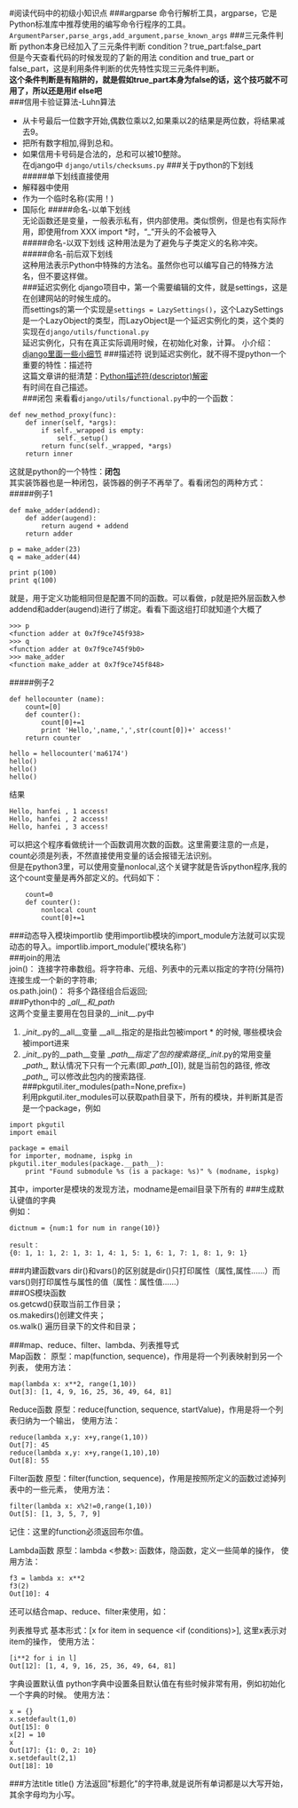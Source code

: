 #阅读代码中的初级小知识点
###argparse
命令行解析工具，argparse，它是Python标准库中推荐使用的编写命令行程序的工具。
`ArgumentParser,parse_args,add_argument,parse_known_args`
###三元条件判断
python本身已经加入了三元条件判断 condition？true_part:false_part  
但是今天查看代码的时候发现的了新的用法 condition and true_part or false_part，这是利用条件判断的优先特性实现三元条件判断。  
**这个条件判断是有陷阱的，就是假如true_part本身为false的话，这个技巧就不可用了，所以还是用if else吧**  
###信用卡验证算法-Luhn算法  
- 从卡号最后一位数字开始,偶数位乘以2,如果乘以2的结果是两位数，将结果减去9。
- 把所有数字相加,得到总和。
- 如果信用卡号码是合法的，总和可以被10整除。  
在django中 `django/utils/checksums.py`
###关于python的下划线  
#####单下划线直接使用
- 解释器中使用
- 作为一个临时名称(实用！)
- 国际化
#####命名-以单下划线  
无论函数还是变量，一般表示私有，供内部使用。类似惯例，但是也有实际作用，即使用from XXX import *时，“_”开头的不会被导入  
#####命名-以双下划线 
这种用法是为了避免与子类定义的名称冲突。   
#####命名-前后双下划线     
这种用法表示Python中特殊的方法名。虽然你也可以编写自己的特殊方法名，但不要这样做。   
###延迟实例化
django项目中，第一个需要编辑的文件，就是settings，这是在创建网站的时候生成的。  
而settings的第一个实现是`settings = LazySettings()`，这个LazySettings是一个LazyObject的类型，而LazyObject是一个延迟实例化的类，这个类的实现在`django/utils/functional.py`  
延迟实例化，只有在真正实际调用时候，在初始化对象，计算。 
小介绍：[django里面一些小细节](http://blog.csdn.net/largetalk/article/details/7603309)
###描述符
说到延迟实例化，就不得不提python一个重要的特性：描述符  
这篇文章讲的挺清楚：[Python描述符(descriptor)解密](http://www.geekfan.net/7862/)   
有时间在自己描述。   
###闭包
来看看`django/utils/functional.py`中的一个函数：   
```
def new_method_proxy(func):
    def inner(self, *args):
        if self._wrapped is empty:
            self._setup()
        return func(self._wrapped, *args)
    return inner
```
这就是python的一个特性：**闭包**  
其实装饰器也是一种闭包，装饰器的例子不再举了。看看闭包的两种方式：  
#####例子1
```
def make_adder(addend):
    def adder(augend):
        return augend + addend
    return adder

p = make_adder(23)
q = make_adder(44)

print p(100)
print q(100)
```
就是，用于定义功能相同但是配置不同的函数。可以看做，p就是把外层函数入参addend和adder(augend)进行了绑定。看看下面这组打印就知道个大概了   
```
>>> p
<function adder at 0x7f9ce745f938>
>>> q
<function adder at 0x7f9ce745f9b0>
>>> make_adder
<function make_adder at 0x7f9ce745f848>
```
#####例子2   
```
def hellocounter (name):
    count=[0] 
    def counter():
        count[0]+=1
        print 'Hello,',name,',',str(count[0])+' access!'
    return counter

hello = hellocounter('ma6174')
hello()
hello()
hello()  
```
结果
```
Hello, hanfei , 1 access!
Hello, hanfei , 2 access!
Hello, hanfei , 3 access!
```
可以把这个程序看做统计一个函数调用次数的函数。这里需要注意的一点是，count必须是列表，不然直接使用变量的话会报错无法识别。   
但是在python3里，可以使用变量nonlocal,这个关键字就是告诉python程序,我的这个count变量是再外部定义的。代码如下：   
```
    count=0 
    def counter():
    	nonlocal count
        count[0]+=1
```
###动态导入模块importlib
使用importlib模块的import_module方法就可以实现动态的导入。importlib.import_module('模块名称')    
###join的用法  
join()：    连接字符串数组。将字符串、元组、列表中的元素以指定的字符(分隔符)连接生成一个新的字符串;    
os.path.join()：  将多个路径组合后返回;    
###Python中的 \__all__和\__path__    
这两个变量主要用在包目录的__init__.py中   
1. \__init__.py的__all__变量
\__all__指定的是指此包被import \* 的时候, 哪些模块会被import进来
2. \__init__.py的__path__变量
\__path__指定了包的搜索路径,\__init__.py的常用变量\__path__, 默认情况下只有一个元素(即\__path__[0]), 就是当前包的路径, 修改\__path__, 可以修改此包内的搜索路径.   
###pkgutil.iter_modules(path=None,prefix=)    
利用pkgutil.iter_modules可以获取path目录下，所有的模块，并判断其是否是一个package，例如     
```
import pkgutil
import email

package = email
for importer, modname, ispkg in pkgutil.iter_modules(package.__path__):
    print "Found submodule %s (is a package: %s)" % (modname, ispkg)
```
其中，importer是模块的发现方法，modname是email目录下所有的
###生成默认键值的字典    
例如：
```
dictnum = {num:1 for num in range(10)}

result：
{0: 1, 1: 1, 2: 1, 3: 1, 4: 1, 5: 1, 6: 1, 7: 1, 8: 1, 9: 1}
```
###内建函数vars
dir()和vars()的区别就是dir()只打印属性（属性,属性......）而vars()则打印属性与属性的值（属性：属性值......）   
###OS模块函数    
os.getcwd()获取当前工作目录；   
os.makedirs()创建文件夹；   
os.walk() 遍历目录下的文件和目录；  

###map、reduce、filter、lambda、列表推导式   
Map函数：
原型：map(function, sequence)，作用是将一个列表映射到另一个列表，
使用方法：
```
map(lambda x: x**2, range(1,10))
Out[3]: [1, 4, 9, 16, 25, 36, 49, 64, 81]
```
Reduce函数
原型：reduce(function, sequence, startValue)，作用是将一个列表归纳为一个输出，
使用方法：
```
reduce(lambda x,y: x+y,range(1,10))
Out[7]: 45
reduce(lambda x,y: x+y,range(1,10),10)
Out[8]: 55
```
Filter函数
原型：filter(function, sequence)，作用是按照所定义的函数过滤掉列表中的一些元素，
使用方法：
```
filter(lambda x: x%2!=0,range(1,10))
Out[5]: [1, 3, 5, 7, 9]
```
记住：这里的function必须返回布尔值。

Lambda函数
原型：lambda <参数>: 函数体，隐函数，定义一些简单的操作，
使用方法：
```
f3 = lambda x: x**2
f3(2)
Out[10]: 4
```
还可以结合map、reduce、filter来使用，如：

列表推导式
基本形式：[x for item in sequence <if (conditions)>], 这里x表示对item的操作，
使用方法：
```
[i**2 for i in l]
Out[12]: [1, 4, 9, 16, 25, 36, 49, 64, 81]
```
字典设置默认值
python字典中设置条目默认值在有些时候非常有用，例如初始化一个字典的时候。
使用方法：
```
x = {}
x.setdefault(1,0)
Out[15]: 0
x[2] = 10
x
Out[17]: {1: 0, 2: 10}
x.setdefault(2,1)
Out[18]: 10
```    
###方法title
title() 方法返回"标题化"的字符串,就是说所有单词都是以大写开始，其余字母均为小写。    
